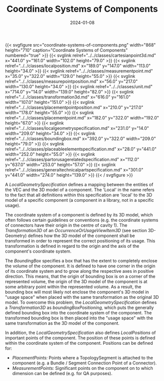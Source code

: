 ﻿---
title: Coordinate Systems of Components
toc: false
type: specs
layout: diagram
date: "2024-01-08"
draft: false
specification: VEC
version: 2.1.0
documentType: "Recommendation"
elementType: Diagram
classes:
  - CartesianPoint3D
  - LocalPosition
  - MeasurementPoint
  - MeasurePointPosition
  - Unit
  - Transformation3D
  - PlacementPointPosition
  - PlacementPoint
  - LocalGeometrySpecification
  - BoundingBox
  - PlaceableElementSpecification
  - PartOrUsageRelatedSpecification
  - GeneralTechnicalPartSpecification
menu:
  VEC-2.1.0:    
    parent: general-component-data
    identifier: general-component-data/coordinate-systems-of-components
    weight: 1004005 

# Prev/next pager order (if `docs_section_pager` enabled in `params.toml`)
weight: 1004005
---
{{< svgfigure src="coordinate-systems-of-components.png" width="868" height="710" caption="Coordinate Systems of Components" numbered="true" >}}
  {{< svglink relref="../../classes/cartesianpoint3d.md" x="441.0" y="161.0" width="102.0" height="79.0" >}}
  {{< svglink relref="../../classes/localposition.md" x="189.0" y="147.0" width="113.0" height="34.0" >}}
  {{< svglink relref="../../classes/measurementpoint.md" x="35.0" y="322.0" width="129.0" height="55.0" >}}
  {{< svglink relref="../../classes/measurepointposition.md" x="56.0" y="217.0" width="130.0" height="34.0" >}}
  {{< svglink relref="../../classes/unit.md" x="714.0" y="14.0" width="139.0" height="82.0" >}}
  {{< svglink relref="../../classes/transformation3d.md" x="616.0" y="161.0" width="107.0" height="151.0" >}}
  {{< svglink relref="../../classes/placementpointposition.md" x="210.0" y="217.0" width="178.0" height="55.0" >}}
  {{< svglink relref="../../classes/placementpoint.md" x="182.0" y="322.0" width="192.0" height="67.0" >}}
  {{< svglink relref="../../classes/localgeometryspecification.md" x="231.0" y="14.0" width="209.0" height="34.0" >}}
  {{< svglink relref="../../classes/boundingbox.md" x="392.0" y="322.0" width="209.0" height="79.0" >}}
  {{< svglink relref="../../classes/placeableelementspecification.md" x="28.0" y="441.0" width="252.0" height="55.0" >}}
  {{< svglink relref="../../classes/partorusagerelatedspecification.md" x="112.0" y="637.0" width="253.0" height="57.0" >}}
  {{< svglink relref="../../classes/generaltechnicalpartspecification.md" x="301.0" y="441.0" width="274.0" height="139.0" >}}
{{< / svgfigure >}}
<p> A&#160;<i>LocalGeometrySpecification</i> defines a mapping between the entities of the VEC&#160;and the 3D model of a component. The 'Local' in the name refers to the fact that all definitions within this specification are 'local' to the 3D model of a specific component (a component in a library, not in a specific usage).      </p>      <p> The coordinate system of a component is defined by its 3D&#160;model, which often follows certain guidelines or conventions (e.g. the coordinate systems of connectors have their origin in the centre of cavity 1).&#160;The <i>Transformation3D</i> of an <i>OccurrenceOrUsageViewItem3D </i>(see section 3D-Geometry) defines how the 3D model of the component shall be transformed in order to represent the correct positioning of its usage. This transformation is defined in regard to the origin and the axis of the component's coordinate system.      </p>      <p> The <i>BoundingBox</i> specifies a box that has the extent to completely enclose the volume of the component. It is defined to have one corner in the origin of its coordinate system and to grow along the respective axes in positive direction. This means, that the origin of bounding box is on a corner of the represented volume, the origin of the 3D model of the component is at some arbitrary point within the represented volume. As a result, the bounding box will most likely not enclose the component's 3D model in &quot;usage space&quot; when placed with the same transformation as the original 3D model. To overcome this problem, the <i>LocalGeometrySpecification</i> defines a <i>Transformation3D </i>as <i>boundingBoxPositioning,</i> which puts the generally defined bounding box into the coordinate system of the component.&#160;The transformed bounding box is then placed into the &quot;usage space&quot; with the same transformation as the 3D model of the component.      </p>      <p> In addition, the <i>LocalGeometrySpecification</i> also defines <i>LocalPositions</i> of important points of the component. The position of these points is defined within the coordinate system of the component. Positions can be defined for:      </p>      <ul>       <li> <i>PlacementPoints: </i>Points where a&#160;TopologySegment is attached to the component (e.g. a Bundle /&#160;Segment Connection Point of a Connector).        </li>       <li> <i>MeasurementPoints: </i>Significant points on the component on to which dimension can be defined (e.g. for QA purposes).        </li>     </ul>     <p> &#160;      </p>      <p> &#160;      </p>